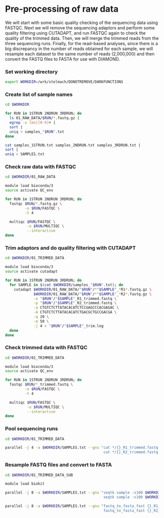 # Pre-processing of raw data

We will start with some basic quality checking of the sequencing data using FASTQC. Next we will remove the sequencing adaptors and perform some quality filtering using CUTADAPT, and run FASTQC again to check the quality of the trimmed data. Then, we will merge the trimmed reads from the three sequencing runs. Finally, for the read-based analyses, since there is a big discrepancy in the number of reads obtained for each sample, we will resample each dataset to the same number of reads (2,000,000) and then convert the FASTQ files to FASTA for use with DIAMOND.

### Set working directory

```bash
export WORKDIR=/wrk/stelmach/DONOTREMOVE/DARKFUNCTIONS
```

### Create list of sample names

```bash
cd $WORKDIR

for RUN in 1STRUN 2NDRUN 3RDRUN; do
  ls 01_RAW_DATA/$RUN/*.fastq.gz |
  egrep -o [mo][0-9]+ |
  sort |
  uniq > samples_"$RUN".txt
done

cat samples_1STRUN.txt samples_2NDRUN.txt samples_3RDRUN.txt |
sort |
uniq > SAMPLES.txt
```

### Check raw data with FASTQC

```bash
cd $WORKDIR/01_RAW_DATA

module load bioconda/3
source activate QC_env

for RUN in 1STRUN 2NDRUN 3RDRUN; do
  fastqc $RUN/*.fastq.gz \
         -o $RUN/FASTQC \
         -t 4

  multiqc $RUN/FASTQC \
          -o $RUN/MULTIQC \
          --interactive
done
```

### Trim adaptors and do quality filtering with CUTADAPT

```bash
cd $WORKDIR/01_TRIMMED_DATA

module load bioconda/3
source activate cutadapt

for RUN in 1STRUN 2NDRUN 3RDRUN; do
  for SAMPLE in $(cat $WORKDIR/samples_"$RUN".txt); do
    cutadapt $WORKDIR/01_RAW_DATA/"$RUN"/*"$SAMPLE"_*R1*.fastq.gz \
             $WORKDIR/01_RAW_DATA/"$RUN"/*"$SAMPLE"_*R2*.fastq.gz \
             -o "$RUN"/"$SAMPLE"_R1_trimmed.fastq \
             -p "$RUN"/"$SAMPLE"_R2_trimmed.fastq \
             -a CTGTCTCTTATACACATCTCCGAGCCCACGAGAC \
             -A CTGTCTCTTATACACATCTGACGCTGCCGACGA \
             -q 20 \
             -m 50 \
             -j 4 > "$RUN"/"$SAMPLE"_trim.log
  done
done
```

### Check trimmed data with FASTQC

```bash
cd $WORKDIR/01_TRIMMED_DATA

module load bioconda/3
source activate QC_env

for RUN in 1STRUN 2NDRUN 3RDRUN; do
  fastqc $RUN/*_trimmed.fastq \
         -o $RUN/FASTQC \
         -t 4

  multiqc $RUN/FASTQC \
          -o $RUN/MULTIQC \
          --interactive
done
```

### Pool sequencing runs

```bash
cd $WORKDIR/01_TRIMMED_DATA

parallel -j 4 -a $WORKDIR/SAMPLES.txt --gnu "cat */{}_R1_trimmed.fastq > {}_R1_trimmed.fastq;
                                             cat */{}_R2_trimmed.fastq > {}_R2_trimmed.fastq"
```

### Resample FASTQ files and convert to FASTA

```bash
cd $WORKDIR/01_TRIMMED_DATA_SUB

module load biokit

parallel -j 8 -a $WORKDIR/SAMPLES.txt --gnu "seqtk sample -s100 $WORKDIR/01_TRIMMED_DATA/{}_R1_trimmed.fastq 2000000 > {}_R1_trimmed.fastq;
                                             seqtk sample -s100 $WORKDIR/01_TRIMMED_DATA/{}_R2_trimmed.fastq 2000000 > {}_R2_trimmed.fastq"

parallel -j 8 -a $WORKDIR/SAMPLES.txt --gnu "fastq_to_fasta_fast {}_R1_trimmed.fastq | awk -v SAMPLE={} -v OFS='-' '/^>/{print \">\" SAMPLE, \"R1\", \"READ\", ++i; next}{print}' >> {}_trimmed.fasta;
                                             fastq_to_fasta_fast {}_R2_trimmed.fastq | awk -v SAMPLE={} -v OFS='-' '/^>/{print \">\" SAMPLE, \"R2\", \"READ\", ++i; next}{print}' >> {}_trimmed.fasta"
```
